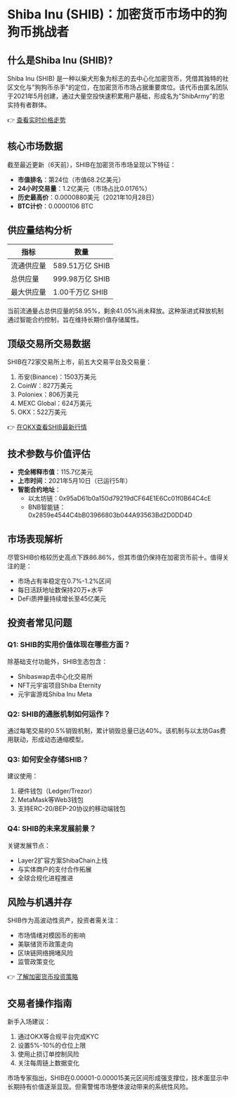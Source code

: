 # Shiba Inu (SHIB)：加密货币市场中的狗狗币挑战者

## 什么是Shiba Inu (SHIB)?
Shiba Inu (SHIB) 是一种以柴犬形象为标志的去中心化加密货币，凭借其独特的社区文化与"狗狗币杀手"的定位，在加密货币市场占据重要席位。该代币由匿名团队于2021年5月创建，通过大量空投快速积累用户基础，形成名为"ShibArmy"的忠实持有者群体。

👉 [查看实时价格走势](https://bit.ly/okx_welcome)

## 核心市场数据
截至最近更新（6天前），SHIB在加密货币市场呈现以下特征：
- **市值排名**：第24位（市值68.2亿美元）
- **24小时交易量**：1.2亿美元（市场占比0.0176%）
- **历史最高价**：0.0000880美元（2021年10月28日）
- **BTC计价**：0.0000106 BTC

## 供应量结构分析
| 指标          | 数量                |
|---------------|---------------------|
| 流通供应量    | 589.51万亿 SHIB     |
| 总供应量      | 999.98万亿 SHIB     |
| 最大供应量    | 1.00千万亿 SHIB     |

当前流通量占总供应量的58.95%，剩余41.05%尚未释放。这种渐进式释放机制通过智能合约控制，旨在维持长期价值存储属性。

## 顶级交易所交易数据
SHIB在72家交易所上市，前五大交易平台及交易量：
1. 币安(Binance)：1503万美元
2. CoinW：827万美元
3. Poloniex：806万美元
4. MEXC Global：624万美元
5. OKX：522万美元

👉 [在OKX查看SHIB最新行情](https://bit.ly/okx_welcome)

## 技术参数与价值评估
- **完全稀释市值**：115.7亿美元
- **上市时间**：2021年5月10日（已运行5年）
- **智能合约地址**：
  - 以太坊链：0x95aD61b0a150d79219dCF64E1E6Cc01f0B64C4cE
  - BNB智能链：0x2859e4544C4bB03966803b044A93563Bd2D0DD4D

## 市场表现解析
尽管SHIB价格较历史高点下跌86.86%，但其市值仍保持在加密货币前十。值得关注的是：
- 市场占有率稳定在0.7%-1.2%区间
- 每日活跃地址数保持20万+水平
- DeFi质押量持续增长至45亿美元

## 投资者常见问题

### Q1: SHIB的实用价值体现在哪些方面？
除基础支付功能外，SHIB生态包含：
- Shibaswap去中心化交易所
- NFT元宇宙项目Shiba Eternity
- 元宇宙游戏Shiba Inu Meta

### Q2: SHIB的通胀机制如何运作？
通过每笔交易的0.5%销毁机制，累计销毁总量已达40%。该机制与以太坊Gas费用联动，形成动态通缩模型。

### Q3: 如何安全存储SHIB？
建议使用：
1. 硬件钱包（Ledger/Trezor）
2. MetaMask等Web3钱包
3. 支持ERC-20/BEP-20协议的移动端钱包

### Q4: SHIB的未来发展前景？
关键发展节点：
- Layer2扩容方案ShibaChain上线
- 与实体商户的支付合作拓展
- 全球合规化进程推进

## 风险与机遇并存
SHIB作为高波动性资产，投资者需关注：
- 市场情绪对模因币的影响
- 美联储货币政策走向
- 区块链网络拥堵风险
- 监管政策变化

👉 [了解加密货币投资策略](https://bit.ly/okx_welcome)

## 交易者操作指南
新手入场建议：
1. 通过OKX等合规平台完成KYC
2. 设置5%-10%的仓位上限
3. 使用止损订单控制风险
4. 关注每周链上数据变化

市场专家指出，SHIB在0.00001-0.000015美元区间形成强支撑位，技术面显示中长期持有价值逐渐显现。但需警惕市场整体波动带来的系统性风险。